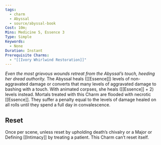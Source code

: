 ```yaml
---
tags:
  - charm
  - Abyssal
  - source/abyssal-book
Cost: 10m; 
Mins: Medicine 5, Essence 3
Type: Simple
Keywords:
  - None
Duration: Instant
Prerequisite Charms:
  - "[[Ivory Whirlwind Restoration]]"
---
```

*Even the most grievous wounds retreat from the Abyssal’s touch, heeding her dread authority.*
The Abyssal heals ([[Essence]]) levels of non-aggravated damage or converts that many levels of aggravated damage to bashing with a touch. With animated corpses, she heals ([[Essence]] + 2) levels instead.
Mortals treated with this Charm are flooded with necrotic [[Essence]]. They suffer a penalty equal to the levels of damage healed on all rolls until they spend a full day in convalescence.
## Reset 
Once per scene, unless reset by upholding death’s chivalry or a Major or Defining [[Intimacy]] by treating a patient. This Charm can’t reset itself.